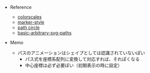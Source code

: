 - Reference

  - [colorscales](https://plotly.com/javascript/colorscales/)
  - [marker-style](https://plotly.com/javascript/marker-style/)
  - [path circle](https://stackoverflow.com/a/40356854/15972569)
  - [basic-arbitrary-svg-paths](https://plotly.com/javascript/shapes/#basic-arbitrary-svg-paths)

- Memo
  - パスのアニメーションはシェイプとしては認識されていないぽい
    - パス式を座標系配列に変換して対応すれば、それぽくなる
    - 中心座標は必ず必要ぽい（初期表示の時に設定）
